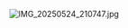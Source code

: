![IMG_20250524_210747.jpg](https://github.com/user-attachments/assets/512b0ca7-8ac2-47b3-ad90-44e8a985b3bc)

